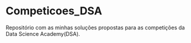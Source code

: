 # Competicoes_DSA
Repositório com as minhas soluções propostas para as competições da Data Science Academy(DSA).
